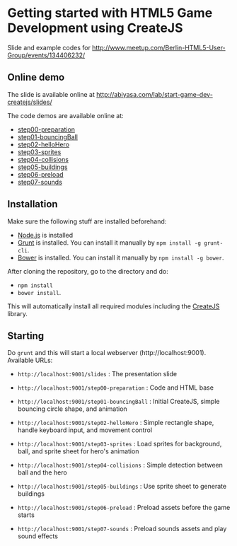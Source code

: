 # Getting started with HTML5 Game Development using CreateJS

Slide and example codes for http://www.meetup.com/Berlin-HTML5-User-Group/events/134406232/

## Online demo

The slide is available online at http://abiyasa.com/lab/start-game-dev-createjs/slides/

The code demos are available online at:

* [step00-preparation](http://abiyasa.com/lab/start-game-dev-createjs/step00-preparation/)
* [step01-bouncingBall](http://abiyasa.com/lab/start-game-dev-createjs/step01-bouncingBall/)
* [step02-helloHero](http://abiyasa.com/lab/start-game-dev-createjs/step02-helloHero/)
* [step03-sprites](http://abiyasa.com/lab/start-game-dev-createjs/step03-sprites/)
* [step04-collisions](http://abiyasa.com/lab/start-game-dev-createjs/step04-collisions/)
* [step05-buildings](http://abiyasa.com/lab/start-game-dev-createjs/step05-buildings/)
* [step06-preload](http://abiyasa.com/lab/start-game-dev-createjs/step06-preload/)
* [step07-sounds](http://abiyasa.com/lab/start-game-dev-createjs/step07-sounds/)

## Installation

Make sure the following stuff are installed beforehand:

* [Node.js](http://nodejs.org/) is installed
* [Grunt][grunt] is installed. You can install it manually by `npm install -g grunt-cli`.
* [Bower][bower] is installed. You can install it manually by `npm install -g bower`.

After cloning the repository, go to the directory and do:

* `npm install`
* `bower install`.

This will automatically install all required modules including the [CreateJS][createjs] library.

## Starting

Do `grunt` and this will start a local webserver (http://localhost:9001). Available URLs:

* `http://localhost:9001/slides` : The presentation slide
* `http://localhost:9001/step00-preparation` : Code and HTML base
* `http://localhost:9001/step01-bouncingBall` : Initial CreateJS, simple bouncing circle shape, and animation
* `http://localhost:9001/step02-helloHero` : Simple rectangle shape, handle keyboard input, and movement control
* `http://localhost:9001/step03-sprites` : Load sprites for background, ball, and sprite sheet for hero's animation
* `http://localhost:9001/step04-collisions` : Simple detection between ball and the hero
* `http://localhost:9001/step05-buildings` : Use sprite sheet to generate buildings
* `http://localhost:9001/step06-preload` : Preload assets before the game starts
* `http://localhost:9001/step07-sounds` : Preload sounds assets and play sound effects

  [grunt]: http://gruntjs.com/  "Grunt.js"
  [bower]: http://bower.io/  "Bower"
  [yeoman]: http://yeoman.io  "Yeoman"
  [createjs]: createjs.com  "CreateJS"
